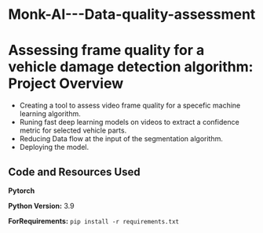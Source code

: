 # Monk-AI---Data-quality-assessment
# Assessing frame quality for a vehicle damage detection algorithm: Project Overview 
* Creating a tool to assess video frame quality for a specefic machine learning algorithm.
* Runing fast deep learning models on videos to extract a confidence metric for selected vehicle parts.
* Reducing Data flow at the input of the segmentation algorithm. 
* Deploying the model. 



## Code and Resources Used 

**Pytorch**

**Python Version:** 3.9 

**ForRequirements:**  ```pip install -r requirements.txt```   





